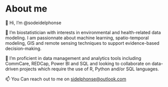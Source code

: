 # About me
👋 Hi, I’m @sodeidelphonse

👀 I’m biostatistician with interests in environmental and health-related data modeling. 
I am passionnate about machine learning, spatio-temporal modeling, GIS and remote sensing techniques to support evidence-based decision-making. 

💞️ I’m proficient in data management and analytics tools including CommCare, REDCap, Power BI and SQL and looking to collaborate on data-driven projects which require the use of R, Python and/or SQL languages.

📫 You Can reach out to me on sidelphonse@outlook.com

<!---
sodeidelphonse/sodeidelphonse is a ✨ special ✨ repository because its `README.md` (this file) appears on your GitHub profile.
You can click the Preview link to take a look at your changes.
--->
